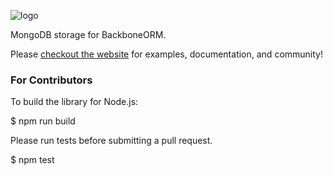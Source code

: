 ![logo](https://github.com/vidigami/backbone-mongo/raw/master/media/logo.png)

MongoDB storage for BackboneORM.

Please [checkout the website](http://vidigami.github.io/backbone-orm/) for examples, documentation, and community!


### For Contributors

To build the library for Node.js:

  $ npm run build

Please run tests before submitting a pull request.

  $ npm test
